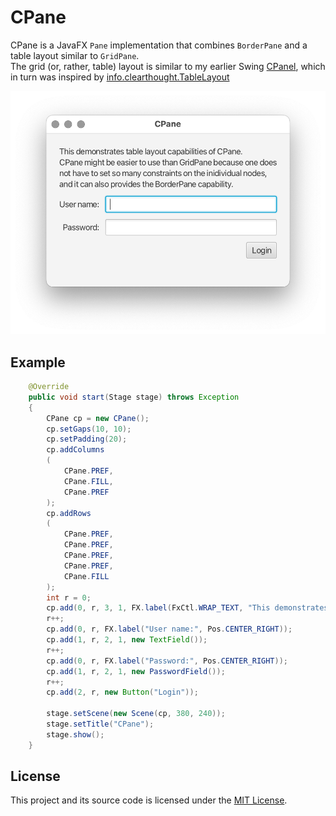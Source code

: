 # CPane

CPane is a JavaFX `Pane` implementation that combines `BorderPane` and a table layout similar to `GridPane`.  
The grid (or, rather, table) layout is similar to my earlier Swing
[CPanel](https://github.com/andy-goryachev/PasswordSafe/blob/master/src/goryachev/swing/CPanel.java), 
which in turn was inspired by 
[info.clearthought.TableLayout](http://www.clearthought.info/)

![screenshot](cpane.png)



## Example


```java
	@Override
	public void start(Stage stage) throws Exception
	{
		CPane cp = new CPane();
		cp.setGaps(10, 10);
		cp.setPadding(20);
		cp.addColumns
		(
			CPane.PREF,
			CPane.FILL,
			CPane.PREF
		);
		cp.addRows
		(
			CPane.PREF,
			CPane.PREF,
			CPane.PREF,
			CPane.PREF,
			CPane.FILL
		);
		int r = 0;
		cp.add(0, r, 3, 1, FX.label(FxCtl.WRAP_TEXT, "This demonstrates table layout capabilities of CPane.\nCPane might be easier to use than GridPane because one does not have to set so many constraints on the inidividual nodes, and it can also provides the BorderPane capability."));
		r++;
		cp.add(0, r, FX.label("User name:", Pos.CENTER_RIGHT));
		cp.add(1, r, 2, 1, new TextField());
		r++;
		cp.add(0, r, FX.label("Password:", Pos.CENTER_RIGHT));
		cp.add(1, r, 2, 1, new PasswordField());
		r++;
		cp.add(2, r, new Button("Login"));

		stage.setScene(new Scene(cp, 380, 240));
		stage.setTitle("CPane");
		stage.show();
	}
```


## License

This project and its source code is licensed under the [MIT License](../LICENSE).
